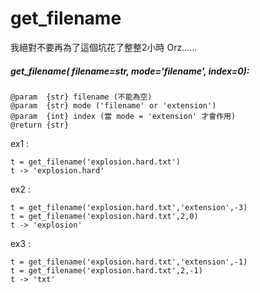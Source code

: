 # get_filename
我絕對不要再為了這個坑花了整整2小時 Orz......


##### get_filename( filename=str, mode='filename', index=0):

    @param  {str} filename (不能為空)
    @param  {str} mode ('filename' or 'extension')
    @param  {int} index (當 mode = 'extension' 才會作用)
    @return {str}

  ex1 :

    t = get_filename('explosion.hard.txt')
    t -> 'explosion.hard'

  ex2 :

    t = get_filename('explosion.hard.txt','extension',-3)
    t = get_filename('explosion.hard.txt',2,0)
    t -> 'explosion'

  ex3 :

    t = get_filename('explosion.hard.txt','extension',-1)
    t = get_filename('explosion.hard.txt',2,-1)
    t -> 'txt'
